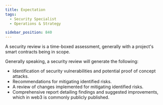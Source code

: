 ```yaml
---
title: Expectation
tags:
  - Security Specialist
  - Operations & Strategy

sidebar_position: 840
---
```


A security review is a time-boxed assessment, generally with a project's smart contracts being in scope.

Generally speaking, a security review will generate the following:
- Identification of security vulnerabilities and potential proof of concept attacks.
- Recommendations for mitigating identified risks.
- A review of changes implemented for mitigating identified risks.
- Comprehensive report detailing findings and suggested improvements, which in web3 is commonly publicly published.
